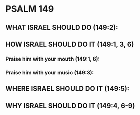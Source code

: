 ---
---
# PSALM 149 
## WHAT ISRAEL SHOULD DO (149:2): 
## HOW ISRAEL SHOULD DO IT (149:1, 3, 6) 
###  Praise him with your mouth (149:1, 6): 
###  Praise him with your music (149:3): 
## WHERE ISRAEL SHOULD DO IT (149:5): 
## WHY ISRAEL SHOULD DO IT (149:4, 6-9) 
